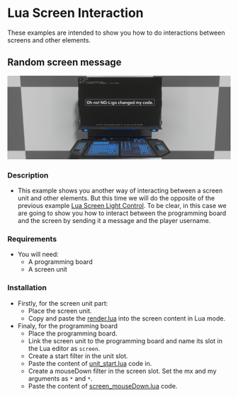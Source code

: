 # Lua Screen Interaction
These examples are intended to show you how to do interactions between screens and other elements.

## Random screen message
![randomMessage](img/randomMessage.jpg)
### Description
- This example shows you another way of interacting between a screen unit and other elements. But this time we will do the opposite of the previous example [Lua Screen Light Control](https://github.com/dual-universe/lua-examples/tree/main/examples/04%20-%20Lua%20Screen%20Light%20Control). To be clear, in this case we are going to show you how to interact between the programming board and the screen by sending it a message and the player username.

### Requirements
- You will need:
  - A programming board
  - A screen unit
### Installation
- Firstly, for the screen unit part:
  - Place the screen unit.
  - Copy and paste the [render.lua](render.lua) into the screen content in Lua mode.
- Finaly, for the programming board
  - Place the programming board.
  - Link the screen unit to the programming board and name its slot in the Lua editor as `screen`.
  - Create a start filter in the unit slot.
  - Paste the content of [unit_start.lua](unit_start.lua) code in.
  - Create a mouseDown filter in the screen slot. Set the mx and my arguments as `*` and `*`.
  - Paste the content of [screen_mouseDown.lua](screen_mouseDown.lua) code.


